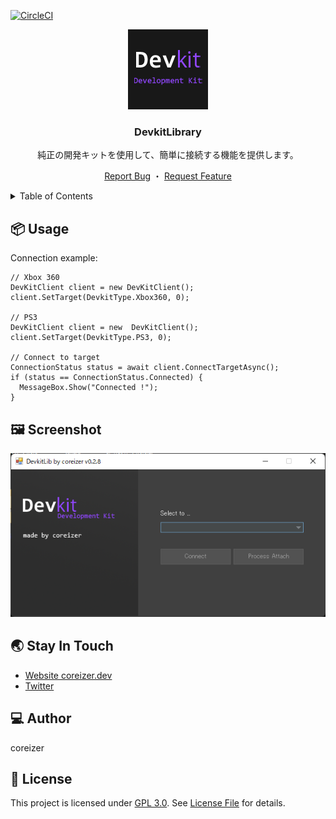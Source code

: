 [![CircleCI](https://dl.circleci.com/status-badge/img/gh/coreizer/ChatHub/tree/master.svg?style=svg&circle-token=8e9b8e671195f8a13aeb2cff2cd445d618ab2184)](https://dl.circleci.com/status-badge/redirect/gh/coreizer/ChatHub/tree/master)

<div align="center">
  <a href="https://github.com/coreizer/ChatHub">
    <img src="./docs/logo.png">
  </a>

  <h3 align="center">DevkitLibrary</h3>

純正の開発キットを使用して、簡単に接続する機能を提供します。

  <p align="center">
    <a href="">Report Bug</a>
    ・
    <a href="">Request Feature</a>
  </p>
</div>

<details>
  <summary>Table of Contents</summary>
  <ol>
    <li><a href="#📦-usage">Usage</a></li>
    <li><a href="#🖼️-screenshot">Screenshot</a></li>
    <li><a href="#💻-author">Author</a></li>
    <li><a href="🌏-stay-in-touch">Stay In Touch</a></li>
    <li><a href="#📝-license">License</a></li>
  </ol>
</details>

## 📦 Usage

Connection example:

```
// Xbox 360
DevKitClient client = new DevKitClient();
client.SetTarget(DevkitType.Xbox360, 0);

// PS3
DevKitClient client = new  DevKitClient();
client.SetTarget(DevkitType.PS3, 0);

// Connect to target
ConnectionStatus status = await client.ConnectTargetAsync();
if (status == ConnectionStatus.Connected) {
  MessageBox.Show("Connected !");
}
```

## 🖼️ Screenshot

![demo-image](./docs/demo-app.png)

## 🌏 Stay In Touch

- [Website coreizer.dev](https://www.coreizer.dev)
- [Twitter](https://www.twitter.com/coreizer)

## 💻 Author

coreizer

## 📝 License

This project is licensed under [GPL 3.0](https://opensource.org/license/lgpl-3-0/). See [License File](LICENSE) for details.
